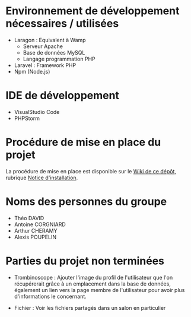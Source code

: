 # Environnement de développement nécessaires / utilisées

* Laragon : Equivalent à Wamp 
	* Serveur Apache
	* Base de données MySQL 
	* Langage programmation PHP
* Laravel : Framework PHP
* Npm (Node.js)

# IDE de développement
* VisualStudio Code
* PHPStorm

# Procédure de mise en place du projet
La procédure de mise en place est disponible sur le [Wiki de ce dépôt](https://github.com/ArthurChrm/CESI-L-INFO/wiki), rubrique [Notice d'installation](https://github.com/ArthurChrm/CESI-L-INFO/wiki/Notice-d'installation).

# Noms des personnes du groupe
* Théo DAVID
* Antoine CORGNIARD
* Arthur CHERAMY
* Alexis POUPELIN

# Parties du projet non terminées
* Trombinoscope : Ajouter l'image du profil de l'utilisateur que l'on récupérerait grâce à un emplacement dans la base de données, également un lien vers la page membre de l'utilisateur pour avoir plus d'informations le concernant.

* Fichier : Voir les fichiers partagés dans un salon en particulier





